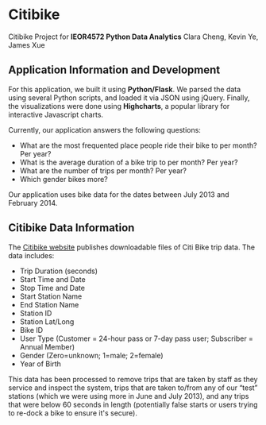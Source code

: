 # Citibike
Citibike Project for **IEOR4572 Python Data Analytics**
Clara Cheng, Kevin Ye, James Xue

## Application Information and Development
For this application, we built it using **Python/Flask**. We parsed the data using several Python scripts, and loaded it via JSON using jQuery. Finally, the visualizations were done using **Highcharts**, a popular library for interactive Javascript charts. 

Currently, our application answers the following questions:
* What are the most frequented place people ride their bike to per month? Per year?
* What is the average duration of a bike trip to per month? Per year?
* What are the number of trips per month? Per year?
* Which gender bikes more?

Our application uses bike data for the dates between July 2013 and February 2014.

## Citibike Data Information
The [Citibike website](https://www.citibikenyc.com/system-data) publishes downloadable files of Citi Bike trip data. The data includes:
* Trip Duration (seconds)
* Start Time and Date
* Stop Time and Date
* Start Station Name
* End Station Name
* Station ID
* Station Lat/Long
* Bike ID
* User Type (Customer = 24-hour pass or 7-day pass user; Subscriber = Annual Member)
* Gender (Zero=unknown; 1=male; 2=female)
* Year of Birth

This data has been processed to remove trips that are taken by staff as they service and inspect the system, trips that are taken to/from any of our “test” stations (which we were using more in June and July 2013), and any trips that were below 60 seconds in length (potentially false starts or users trying to re-dock a bike to ensure it's secure).
